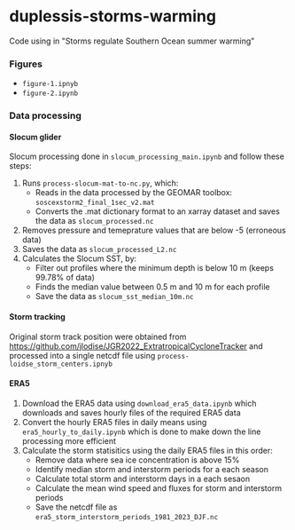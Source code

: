 # duplessis-storms-warming
Code using in "Storms regulate Southern Ocean summer warming"

### Figures

- `figure-1.ipnyb`
- `figure-2.ipynb`

### Data processing 

#### Slocum glider 

Slocum processing done in `slocum_processing_main.ipynb` and follow these steps:

1. Runs `process-slocum-mat-to-nc.py`, which:
	- Reads in the data processed by the GEOMAR toolbox: `soscexstorm2_final_1sec_v2.mat`
	- Converts the .mat dictionary format to an xarray dataset and saves the data as `slocum_processed.nc`
2. Removes pressure and temeprature values that are below -5 (erroneous data)
3. Saves the data as `slocum_processed_L2.nc`
4. Calculates the Slocum SST, by:
	- Filter out profiles where the minimum depth is below 10 m (keeps 99.78% of data)
	- Finds the median value between 0.5 m and 10 m for each profile
	- Save the data as `slocum_sst_median_10m.nc`

#### Storm tracking

Original storm track position were obtained from https://github.com/jlodise/JGR2022_ExtratropicalCycloneTracker and processed into a single netcdf file using `process-loidse_storm_centers.ipnyb`

#### ERA5

1. Download the ERA5 data using `download_era5_data.ipynb` which downloads and saves hourly files of the required ERA5 data
2. Convert the hourly ERA5 files in daily means using `era5_hourly_to_daily.ipynb` which is done to make down the line processing more efficient
3. Calculate the storm statisitics using the daily ERA5 files in this order:
	- Remove data where sea ice concentration is above 15%
	- Identify median storm and interstorm periods for a each season
	- Calculate total storm and interstorm days in a each sesaon
	- Calculate the mean wind speed and fluxes for storm and interstorm periods
	- Save the netcdf file as `era5_storm_interstorm_periods_1981_2023_DJF.nc`
